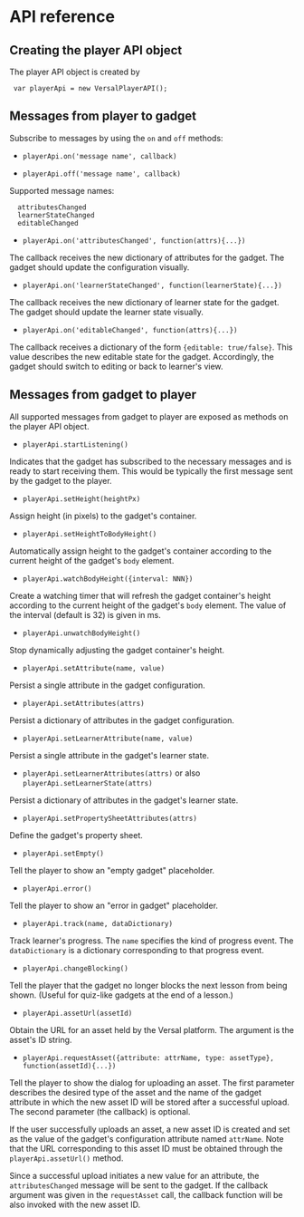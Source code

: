# API reference

## Creating the player API object

The player API object is created by

     var playerApi = new VersalPlayerAPI();

## Messages from player to gadget

Subscribe to messages by using the `on` and `off` methods:

* `playerApi.on('message name', callback)`

* `playerApi.off('message name', callback)`

Supported message names:

      attributesChanged
      learnerStateChanged
      editableChanged

* `playerApi.on('attributesChanged', function(attrs){...})`

The callback receives the new dictionary of attributes for the gadget. The gadget should update the configuration visually.

* `playerApi.on('learnerStateChanged', function(learnerState){...})`

The callback receives the new dictionary of learner state for the gadget. The gadget should update the learner state visually.

* `playerApi.on('editableChanged', function(attrs){...})`

The callback receives a dictionary of the form `{editable: true/false}`. This value describes the new editable state for the gadget. Accordingly, the gadget should switch to editing or back to learner's view.

## Messages from gadget to player

All supported messages from gadget to player are exposed as methods on the player API object.

* `playerApi.startListening()`

Indicates that the gadget has subscribed to the necessary messages and is ready to start receiving them. This would be typically the first message sent by the gadget to the player.

* `playerApi.setHeight(heightPx)`

Assign height (in pixels) to the gadget's container.

* `playerApi.setHeightToBodyHeight()`

Automatically assign height to the gadget's container according to the current height of the gadget's `body` element.

* `playerApi.watchBodyHeight({interval: NNN})`

Create a watching timer that will refresh the gadget container's height according to the current height of the gadget's `body` element. The value of the interval (default is 32) is given in ms.

* `playerApi.unwatchBodyHeight()`

Stop dynamically adjusting the gadget container's height.

* `playerApi.setAttribute(name, value)`

Persist a single attribute in the gadget configuration.

* `playerApi.setAttributes(attrs)`

Persist a dictionary of attributes in the gadget configuration.

* `playerApi.setLearnerAttribute(name, value)`

Persist a single attribute in the gadget's learner state.

* `playerApi.setLearnerAttributes(attrs)` or also `playerApi.setLearnerState(attrs)`

Persist a dictionary of attributes in the gadget's learner state.

* `playerApi.setPropertySheetAttributes(attrs)`

Define the gadget's property sheet.

* `playerApi.setEmpty()`

Tell the player to show an "empty gadget" placeholder.

* `playerApi.error()`

Tell the player to show an "error in gadget" placeholder.

* `playerApi.track(name, dataDictionary)`

Track learner's progress. The `name` specifies the kind of progress event. The `dataDictionary` is a dictionary corresponding to that progress event.

* `playerApi.changeBlocking()`

Tell the player that the gadget no longer blocks the next lesson from being shown. (Useful for quiz-like gadgets at the end of a lesson.)

* `playerApi.assetUrl(assetId)`

Obtain the URL for an asset held by the Versal platform. The argument is the asset's ID string.

* `playerApi.requestAsset({attribute: attrName, type: assetType}, function(assetId){...})`

Tell the player to show the dialog for uploading an asset. The first parameter describes the desired type of the asset and the name of the gadget attribute in which the new asset ID will be stored after a successful upload. The second parameter (the callback) is optional. 

If the user successfully uploads an asset, a new asset ID is created and set as the value of the gadget's configuration attribute named `attrName`. Note that the URL corresponding to this asset ID must be obtained through the `playerApi.assetUrl()` method.

Since a successful upload initiates a new value for an attribute, the `attributesChanged` message will be sent to the gadget. If the callback argument was given in the `requestAsset` call, the callback function will be also invoked with the new asset ID.
